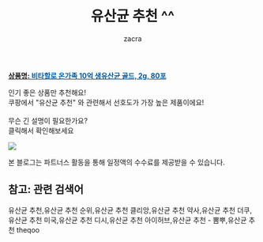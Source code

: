 ﻿---
layout: post
title:  "유산균 추천 ^^"
author: zacra
categories: [ 아이템 ]
tags: [유산균 추천,유산균 추천 순위,유산균 추천 클리앙,유산균 추천 약사,유산균 추천 더쿠,유산균 추천 미국,유산균 추천 디시,유산균 추천 아이허브,유산균 추천 - 뽐뿌,유산균 추천 theqoo]
image: https://static.coupangcdn.com/image/retail/images/352870014074407-6be65398-1bcf-4361-b7ec-6ad1af58b9dc.jpg 
description: "쿠팡에서 유산균 추천 관련 키워드로 가장 고객 선호도가 높은 제품이랍니다."
rating: 4.5
---

<a href="https://link.coupang.com/re/AFFSDP?lptag=AF8407795&pageKey=323216827&itemId=1035098081&vendorItemId=5487251584&traceid=V0-153-39b69b4d3dcdc309"><b>상품명: <font color='#01579B'>비타할로 온가족 10억 생유산균 골드, 2g, 80포</font></b></a>

인기 좋은 상품만 추천해요!<br/>
쿠팡에서 "유산균 추천" 와 관련해서 선호도가 가장 높은 제품이에요!<br/><br/>
무슨 긴 설명이 필요한가요?  
클릭해서 확인해보세요


<a href="https://link.coupang.com/re/AFFSDP?lptag=AF8407795&pageKey=323216827&itemId=1035098081&vendorItemId=5487251584&traceid=V0-153-39b69b4d3dcdc309"><img src="https://thumbnail7.coupangcdn.com/thumbnails/remote/q89/image/retail/images/879414022500251-e0b5c3a8-fd8d-4995-85be-576938b2e4ac.jpg"></a> 

본 블로그는 파트너스 활동을 통해 일정액의 수수료를 제공받을 수 있습니다.

## 참고: 관련 검색어    
유산균 추천,유산균 추천 순위,유산균 추천 클리앙,유산균 추천 약사,유산균 추천 더쿠,유산균 추천 미국,유산균 추천 디시,유산균 추천 아이허브,유산균 추천 - 뽐뿌,유산균 추천 theqoo